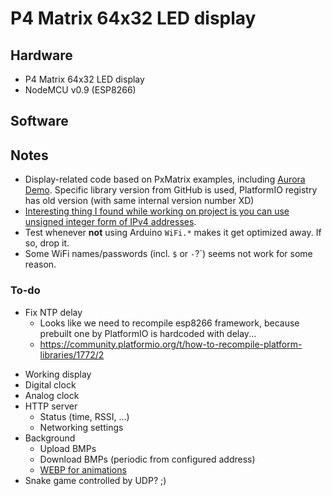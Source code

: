 
# P4 Matrix 64x32 LED display

<!-- TODO: short description -->

<!-- TODO: image or two -->





## Hardware

* P4 Matrix 64x32 LED display
* NodeMCU v0.9 (ESP8266)

<!-- TODO: links and more specific info -->





## Software

<!-- TODO: ... -->





## Notes

* Display-related code based on PxMatrix examples, including [Aurora Demo](https://github.com/2dom/PxMatrix/blob/0c7c63c0248321a31dedcefcdaebc87df4624141/examples/Aurora_Demo/Aurora_Demo.ino). Specific library version from GitHub is used, PlatformIO registry has old version (with same internal version number XD)
* [Interesting thing I found while working on project is you can use unsigned integer form of IPv4 addresses](https://www.browserling.com/tools/ip-to-dec).
* Test whenever **not** using Arduino `WiFi.*` makes it get optimized away. If so, drop it.
* Some WiFi names/passwords (incl. `$` or `-`?`) seems not work for some reason.



### To-do

+ Fix NTP delay
	+ Looks like we need to recompile esp8266 framework, because prebuilt one by PlatformIO is hardcoded with delay...
	+ https://community.platformio.org/t/how-to-recompile-platform-libraries/1772/2
* Working display
* Digital clock
* Analog clock
* HTTP server
	* Status (time, RSSI, ...)
	* Networking settings
* Background
	* Upload BMPs
	* Download BMPs (periodic from configured address)
	* [WEBP for animations](https://discuss.tidbyt.com/t/gif-vs-webp/694/3) 
* Snake game controlled by UDP? ;)


